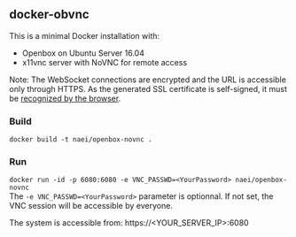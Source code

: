 ## docker-obvnc

This is a minimal Docker installation with:
- Openbox on Ubuntu Server 16.04
- x11vnc server with NoVNC for remote access

Note: The WebSocket connections are encrypted and the URL is accessible only through HTTPS. As the generated SSL certificate is self-signed, it must be [recognized by the browser](https://github.com/novnc/websockify/wiki/Encrypted-Connections#accepting-a-self-signed-certificate-in-the-browser).

### Build
```docker build -t naei/openbox-novnc .```  

### Run
```docker run -id -p 6080:6080 -e VNC_PASSWD=<YourPassword> naei/openbox-novnc```  
The `-e VNC_PASSWD=<YourPassword>` parameter is optionnal. If not set, the VNC session will be accessible by everyone.

The system is accessible from: https://<YOUR_SERVER_IP>:6080